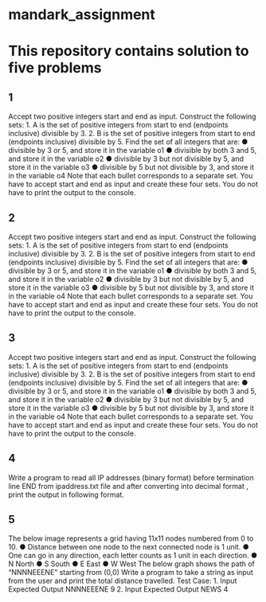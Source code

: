 # mandark_assignment
<h1>This repository contains solution to five problems </h1>
  <h2>1</h2>
  <p>Accept two positive integers start and end as input. Construct the following sets:
1. A is the set of positive integers from start to end (endpoints inclusive) divisible by 3.
2. B is the set of positive integers from start to end (endpoints inclusive) divisible by 5.
Find the set of all integers that are:
● divisible by 3 or 5, and store it in the variable o1
● divisible by both 3 and 5, and store it in the variable o2
● divisible by 3 but not divisible by 5, and store it in the variable o3
● divisible by 5 but not divisible by 3, and store it in the variable o4
Note that each bullet corresponds to a separate set. You have to accept start and end as input
and create these four sets. You do not have to print the output to the console.
  </p>
  
  <h2>2</h2>
  <p> Accept two positive integers start and end as input. Construct the following sets:
1. A is the set of positive integers from start to end (endpoints inclusive) divisible by 3.
2. B is the set of positive integers from start to end (endpoints inclusive) divisible by 5.
Find the set of all integers that are:
● divisible by 3 or 5, and store it in the variable o1
● divisible by both 3 and 5, and store it in the variable o2
● divisible by 3 but not divisible by 5, and store it in the variable o3
● divisible by 5 but not divisible by 3, and store it in the variable o4
Note that each bullet corresponds to a separate set. You have to accept start and end as input
and create these four sets. You do not have to print the output to the console.</p>
<h2>3</h2>
<p>Accept two positive integers start and end as input. Construct the following sets:
1. A is the set of positive integers from start to end (endpoints inclusive) divisible by 3.
2. B is the set of positive integers from start to end (endpoints inclusive) divisible by 5.
Find the set of all integers that are:
● divisible by 3 or 5, and store it in the variable o1
● divisible by both 3 and 5, and store it in the variable o2
● divisible by 3 but not divisible by 5, and store it in the variable o3
● divisible by 5 but not divisible by 3, and store it in the variable o4
Note that each bullet corresponds to a separate set. You have to accept start and end as input
and create these four sets. You do not have to print the output to the console.
  </p>
 <h2>4</h2>
<p>Write a program to read all IP addresses (binary format) before termination line END from
ipaddress.txt file and after converting into decimal format , print the output in following format.</p>
  
<h2>5</h2>
<p>
  The below image represents a grid having 11x11 nodes numbered from 0 to 10.
● Distance between one node to the next connected node is 1 unit.
● One can go in any direction, each letter counts as 1 unit in each direction.
● N North
● S South
● E East
● W West
The below graph shows the path of “NNNNEEENE” starting from (0,0)
  Write a program to take a string as input from the user and print the total distance travelled.
Test Case:
1. Input Expected Output
   NNNNEEENE    9
2. Input    Expected Output
   NEWS        4
    </p>


